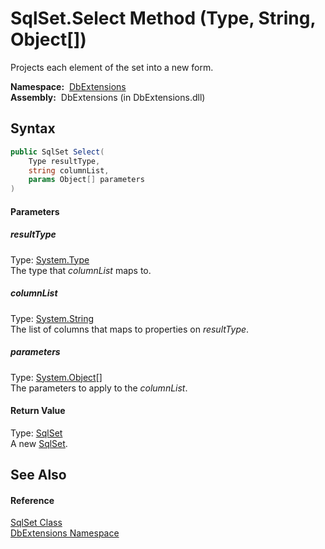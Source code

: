 SqlSet.Select Method (Type, String, Object[])
=============================================
Projects each element of the set into a new form.

  **Namespace:**  [DbExtensions][1]  
  **Assembly:**  DbExtensions (in DbExtensions.dll)

Syntax
------

```csharp
public SqlSet Select(
	Type resultType,
	string columnList,
	params Object[] parameters
)
```

#### Parameters

##### *resultType*
Type: [System.Type][2]  
The type that *columnList* maps to.

##### *columnList*
Type: [System.String][3]  
The list of columns that maps to properties on *resultType*.

##### *parameters*
Type: [System.Object][4][]  
The parameters to apply to the *columnList*.

#### Return Value
Type: [SqlSet][5]  
A new [SqlSet][5].

See Also
--------

#### Reference
[SqlSet Class][5]  
[DbExtensions Namespace][1]  

[1]: ../README.md
[2]: http://msdn.microsoft.com/en-us/library/42892f65
[3]: http://msdn.microsoft.com/en-us/library/s1wwdcbf
[4]: http://msdn.microsoft.com/en-us/library/e5kfa45b
[5]: README.md